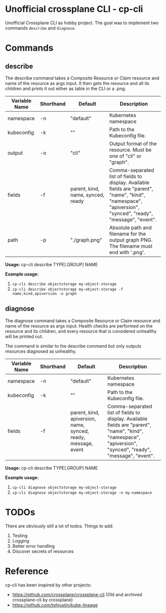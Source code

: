 # Unofficial crossplane CLI - cp-cli
Unofficial Crossplane CLI as hobby project. The goal was to implement two commands `describe` and `diagnose`.

# Commands
## describe
The describe command takes a Composite Resource or Claim resource and name of the resource as args input. It then gets the resource and all its children and prints it out either as table in the CLI or a .png.


| Variable Name  | Shorthand | Default   | Description                                                                                           |
|----------------|-----------|-----------|-------------------------------------------------------------------------------------------------------|
| namespace      | -n        | "default" | Kubernetes namespace                                                                                  |
| kubeconfig     | -k        | ""        | Path to the Kubeconfig file.                                                                         |
| output         | -o        | "cli"     | Output format of the resource. Must be one of "cli" or "graph".                                      |
| fields         | -f        | parent, kind, name, synced, ready   | Comma-separated list of fields to display. Available fields are "parent", "name", "kind", "namespace", "apiversion", "synced", "ready", "message", "event". |
| path           | -p        | "./graph.png" | Absolute path and filename for the output graph PNG. The filename must end with '.png'.             |

**Usage:** cp-cli describe TYPE[.GROUP] NAME 

**Example usage:**
1. `cp-cli describe objectstorage my-object-storage`
2. `cp-cli describe objectstorage my-object-storage -f name,kind,apiversion -o graph`

## diagnose
The diagnose command takes a Composite Resource or Claim resource and name of the resource as args input. Health checks are performed on the resource and its children, and every resource that is considered unhealthy will be printed out. 

The command is similar to the describe command but only outputs resources diagnosed as unhealthy.

| Variable Name  | Shorthand | Default   | Description                                                                                           |
|----------------|-----------|-----------|-------------------------------------------------------------------------------------------------------|
| namespace      | -n        | "default" | Kubernetes namespace                                                                                  |
| kubeconfig     | -k        | ""        | Path to the Kubeconfig file.                                                                         |
| fields         | -f        | parent, kind, apiversion, name, synced, ready, message, event   | Comma-separated list of fields to display. Available fields are "parent", "name", "kind", "namespace", "apiversion", "synced", "ready", "message", "event". |


**Usage:** cp-cli describe TYPE[.GROUP] NAME 

**Example usage:**
1. `cp-cli diagnose objectstorage my-object-storage`
2. `cp-cli diagnose objectstorage my-object-storage -n my-namespace`

# TODOs
There are obviously still a lot of todos. Things to add:

1. Testing
2. Logging
3. Better error handling
4. Discover secrets of resources

# Reference
cp-cli has been inspired by other projects:
- https://github.com/crossplane/crossplane-cli (Old and archived crossplane-cli by crossplane)
- https://github.com/tohjustin/kube-lineage 
